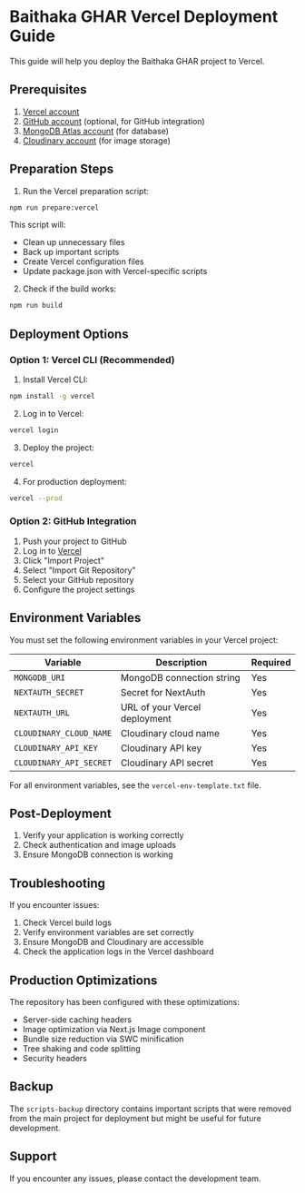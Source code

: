# Baithaka GHAR Vercel Deployment Guide

This guide will help you deploy the Baithaka GHAR project to Vercel.

## Prerequisites

1. [Vercel account](https://vercel.com/signup)
2. [GitHub account](https://github.com/signup) (optional, for GitHub integration)
3. [MongoDB Atlas account](https://www.mongodb.com/cloud/atlas/register) (for database)
4. [Cloudinary account](https://cloudinary.com/users/register/free) (for image storage)

## Preparation Steps

1. Run the Vercel preparation script:

```bash
npm run prepare:vercel
```

This script will:

- Clean up unnecessary files
- Back up important scripts
- Create Vercel configuration files
- Update package.json with Vercel-specific scripts

2. Check if the build works:

```bash
npm run build
```

## Deployment Options

### Option 1: Vercel CLI (Recommended)

1. Install Vercel CLI:

```bash
npm install -g vercel
```

2. Log in to Vercel:

```bash
vercel login
```

3. Deploy the project:

```bash
vercel
```

4. For production deployment:

```bash
vercel --prod
```

### Option 2: GitHub Integration

1. Push your project to GitHub
2. Log in to [Vercel](https://vercel.com)
3. Click "Import Project"
4. Select "Import Git Repository"
5. Select your GitHub repository
6. Configure the project settings

## Environment Variables

You must set the following environment variables in your Vercel project:

| Variable                | Description                   | Required |
| ----------------------- | ----------------------------- | -------- |
| `MONGODB_URI`           | MongoDB connection string     | Yes      |
| `NEXTAUTH_SECRET`       | Secret for NextAuth           | Yes      |
| `NEXTAUTH_URL`          | URL of your Vercel deployment | Yes      |
| `CLOUDINARY_CLOUD_NAME` | Cloudinary cloud name         | Yes      |
| `CLOUDINARY_API_KEY`    | Cloudinary API key            | Yes      |
| `CLOUDINARY_API_SECRET` | Cloudinary API secret         | Yes      |

For all environment variables, see the `vercel-env-template.txt` file.

## Post-Deployment

1. Verify your application is working correctly
2. Check authentication and image uploads
3. Ensure MongoDB connection is working

## Troubleshooting

If you encounter issues:

1. Check Vercel build logs
2. Verify environment variables are set correctly
3. Ensure MongoDB and Cloudinary are accessible
4. Check the application logs in the Vercel dashboard

## Production Optimizations

The repository has been configured with these optimizations:

- Server-side caching headers
- Image optimization via Next.js Image component
- Bundle size reduction via SWC minification
- Tree shaking and code splitting
- Security headers

## Backup

The `scripts-backup` directory contains important scripts that were removed from the main project for deployment but might be useful for future development.

## Support

If you encounter any issues, please contact the development team.
